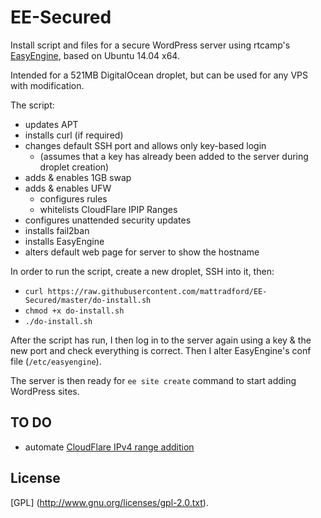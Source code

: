 EE-Secured
==========

Install script and files for a secure WordPress server using rtcamp's [EasyEngine](https://github.com/rtCamp/easyengine/), based on Ubuntu 14.04 x64.

Intended for a 521MB DigitalOcean droplet, but can be used for any VPS with modification.

The script:

* updates APT
* installs curl (if required)
* changes default SSH port and allows only key-based login
  * (assumes that a key has already been added to the server during droplet creation)
* adds & enables 1GB swap
* adds & enables UFW
  * configures rules
  * whitelists CloudFlare IPIP Ranges
* configures unattended security updates
* installs fail2ban
* installs EasyEngine
* alters default web page for server to show the hostname

In order to run the script, create a new droplet, SSH into it, then:

* `curl https://raw.githubusercontent.com/mattradford/EE-Secured/master/do-install.sh`
* `chmod +x do-install.sh`
* `./do-install.sh`

After the script has run, I then log in to the server again using a key & the new port and check everything is correct. Then I alter EasyEngine's conf file (`/etc/easyengine`).

The server is then ready for `ee site create` command to start adding WordPress sites.

## TO DO
* automate [CloudFlare IPv4 range addition](https://www.cloudflare.com/ips-v4)

## License

[GPL] (http://www.gnu.org/licenses/gpl-2.0.txt).